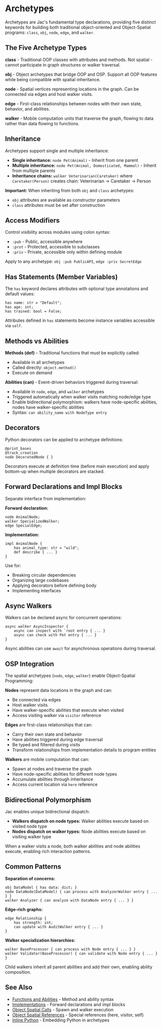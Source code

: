 # Archetypes

Archetypes are Jac's fundamental type declarations, providing five distinct keywords for building both traditional object-oriented and Object-Spatial programs: `class`, `obj`, `node`, `edge`, and `walker`.

## The Five Archetype Types

**class** - Traditional OOP classes with attributes and methods. Not spatial - cannot participate in graph structures or walker traversal.

**obj** - Object archetypes that bridge OOP and OSP. Support all OOP features while being compatible with spatial inheritance.

**node** - Spatial vertices representing locations in the graph. Can be connected via edges and host walker visits.

**edge** - First-class relationships between nodes with their own state, behavior, and abilities.

**walker** - Mobile computation units that traverse the graph, flowing to data rather than data flowing to functions.

## Inheritance

Archetypes support single and multiple inheritance:

- **Single inheritance:** `node Pet(Animal)` - Inherit from one parent
- **Multiple inheritance:** `node Pet(Animal, Domesticated, Mammal)` - Inherit from multiple parents
- **Inheritance chains:** `walker Veterinarian(Caretaker)` where `Caretaker(Person)` creates chain: Veterinarian → Caretaker → Person

**Important:** When inheriting from both `obj` and `class` archetypes:
- `obj` attributes are available as constructor parameters
- `class` attributes must be set after construction

## Access Modifiers

Control visibility across modules using colon syntax:

- `:pub` - Public, accessible anywhere
- `:prot` - Protected, accessible to subclasses
- `:priv` - Private, accessible only within defining module

Apply to any archetype: `obj :pub PublicAPI`, `edge :priv SecretEdge`

## Has Statements (Member Variables)

The `has` keyword declares attributes with optional type annotations and default values:

```
has name: str = "Default";
has age: int;
has trained: bool = False;
```

Attributes defined in `has` statements become instance variables accessible via `self`.

## Methods vs Abilities

**Methods (def)** - Traditional functions that must be explicitly called:
- Available in all archetypes
- Called directly: `object.method()`
- Execute on demand

**Abilities (can)** - Event-driven behaviors triggered during traversal:
- Available in `node`, `edge`, and `walker` archetypes
- Triggered automatically when walker visits matching node/edge type
- Enable bidirectional polymorphism: walkers have node-specific abilities, nodes have walker-specific abilities
- Syntax: `can ability_name with NodeType entry`

## Decorators

Python decorators can be applied to archetype definitions:

```
@print_bases
@track_creation
node DecoratedNode { }
```

Decorators execute at definition time (before main execution) and apply bottom-up when multiple decorators are stacked.

## Forward Declarations and Impl Blocks

Separate interface from implementation:

**Forward declaration:**
```
node AnimalNode;
walker SpecializedWalker;
edge SpecialEdge;
```

**Implementation:**
```
impl AnimalNode {
    has animal_type: str = "wild";
    def describe { ... }
}
```

Use for:
- Breaking circular dependencies
- Organizing large codebases
- Applying decorators before defining body
- Implementing interfaces

## Async Walkers

Walkers can be declared async for concurrent operations:

```
async walker AsyncInspector {
    async can inspect with `root entry { ... }
    async can check with Pet entry { ... }
}
```

Async abilities can use `await` for asynchronous operations during traversal.

## OSP Integration

The spatial archetypes (`node`, `edge`, `walker`) enable Object-Spatial Programming:

**Nodes** represent data locations in the graph and can:
- Be connected via edges
- Host walker visits
- Have walker-specific abilities that execute when visited
- Access visiting walker via `visitor` reference

**Edges** are first-class relationships that can:
- Carry their own state and behavior
- Have abilities triggered during edge traversal
- Be typed and filtered during visits
- Transform relationships from implementation details to program entities

**Walkers** are mobile computation that can:
- Spawn at nodes and traverse the graph
- Have node-specific abilities for different node types
- Accumulate abilities through inheritance
- Access current location via `here` reference

## Bidirectional Polymorphism

Jac enables unique bidirectional dispatch:
- **Walkers dispatch on node types:** Walker abilities execute based on visited node type
- **Nodes dispatch on walker types:** Node abilities execute based on visiting walker type

When a walker visits a node, both walker abilities and node abilities execute, enabling rich interaction patterns.

## Common Patterns

**Separation of concerns:**
```
obj DataModel { has data: dict; }
node DataNode(DataModel) { can process with AnalyzerWalker entry { ... } }
walker Analyzer { can analyze with DataNode entry { ... } }
```

**Edge-rich graphs:**
```
edge Relationship {
    has strength: int;
    can update with AuditWalker entry { ... }
}
```

**Walker specialization hierarchies:**
```
walker BaseProcessor { can process with Node entry { ... } }
walker Validator(BaseProcessor) { can validate with Node entry { ... } }
```

Child walkers inherit all parent abilities and add their own, enabling ability composition.

## See Also

- [Functions and Abilities](functions_and_abilities.md) - Method and ability syntax
- [Implementations](implementations.md) - Forward declarations and impl blocks
- [Object Spatial Calls](object_spatial_calls.md) - Spawn and walker execution
- [Object Spatial References](object_spatial_references.md) - Special references (here, visitor, self)
- [Inline Python](inline_python.md) - Embedding Python in archetypes
